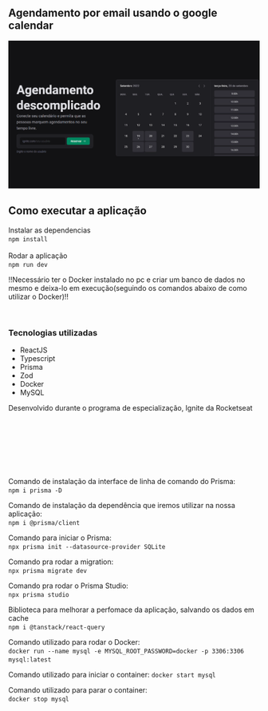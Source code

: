 ## Agendamento por email usando o google calendar

<img src="src/assets/home.png"/>



## Como executar a aplicação
Instalar as dependencias<br>
`npm install`<br><br>
Rodar a aplicação<br>
`npm run dev`

!!Necessário ter o Docker instalado no pc e criar um banco de dados no mesmo e deixa-lo em execução(seguindo os comandos abaixo de como utilizar o Docker)!! 

<br>

### Tecnologias utilizadas
- ReactJS
- Typescript
- Prisma
- Zod
- Docker
- MySQL



<p>Desenvolvido durante o programa de especialização, Ignite da Rocketseat</p>

<br>
<br>
<br>
<br>
<br>
<br>




Comando de instalação da interface de linha de comando do Prisma: <br>
` npm i prisma -D `

Comando de instalação da dependência que iremos utilizar na nossa aplicação:<br>
` npm i @prisma/client `

Comando para iniciar o Prisma:<br>
` npx prisma init --datasource-provider SQLite `

Comando pra rodar a migration:<br>
` npx prisma migrate dev `

Comando pra rodar o Prisma Studio:<br>
` npx prisma studio `

Biblioteca para melhorar a perfomace da aplicação, salvando os dados em cache <br>
` npm i @tanstack/react-query `


Comando utilizado para rodar o Docker: <br>
` docker run --name mysql -e MYSQL_ROOT_PASSWORD=docker -p 3306:3306 mysql:latest `


Comando utilizado para iniciar o container:
` docker start mysql ` <br>

Comando utilizado para parar o container: <br>
` docker stop mysql `